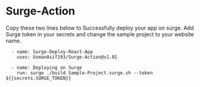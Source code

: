 # Surge-Action


Copy these two lines below to Successfully deploy your app on surge. 
Add Surge token in your secrets and change the sample project to your website name.    


      - name: Surge-Deploy-React-App
        uses: UsmanAsif193/Surge-Action@v1.01

      - name: Deploying on Surge
        run: surge ./build Sample-Project.surge.sh --token ${{secrets.SURGE_TOKEN}}

